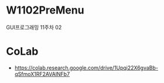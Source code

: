 # W1102PreMenu
GUI프로그래밍 11주차 02

# CoLab
- https://colab.research.google.com/drive/1Upqi22X6gvaBb-qSfmoX1RF2AVAlNFb7
